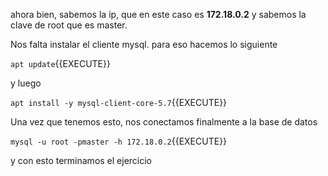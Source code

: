 ahora bien, sabemos la ip, que en este caso es **172.18.0.2** y sabemos la clave de root que es master.

Nos falta instalar el cliente mysql. para eso hacemos lo siguiente

`apt update`{{EXECUTE}}

y luego 

`apt install -y mysql-client-core-5.7`{{EXECUTE}}

Una vez que tenemos esto, nos conectamos finalmente a la base de datos

`mysql -u root -pmaster -h 172.18.0.2`{{EXECUTE}}

y con esto terminamos el ejercicio
